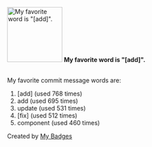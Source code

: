 <img src="https://my-badges.github.io/my-badges/favorite-word.png" alt="My favorite word is &quot;[add]&quot;." title="My favorite word is &quot;[add]&quot;." width="128">
<strong>My favorite word is &quot;[add]&quot;.</strong>
<br><br>

My favorite commit message words are:

1. [add] (used 768 times)
2. add (used 695 times)
3. update (used 531 times)
4. [fix] (used 512 times)
5. component (used 460 times)


Created by <a href="https://github.com/my-badges/my-badges">My Badges</a>